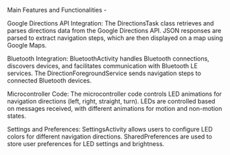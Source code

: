 Main Features and Functionalities - 

Google Directions API Integration:
    The DirectionsTask class retrieves and parses directions data from the Google Directions API.
    JSON responses are parsed to extract navigation steps, which are then displayed on a map using Google Maps.

Bluetooth Integration:
    BluetoothActivity handles Bluetooth connections, discovers devices, and facilitates communication with Bluetooth LE services.
    The DirectionForegroundService sends navigation steps to connected Bluetooth devices.

Microcontroller Code:
    The microcontroller code controls LED animations for navigation directions (left, right, straight, turn).
    LEDs are controlled based on messages received, with different animations for motion and non-motion states.

Settings and Preferences:
    SettingsActivity allows users to configure LED colors for different navigation directions.
    SharedPreferences are used to store user preferences for LED settings and brightness.
